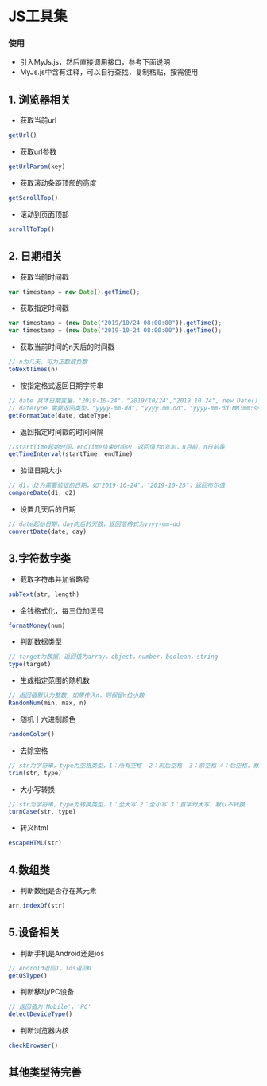 # JS工具集

### 使用

- 引入MyJs.js，然后直接调用接口，参考下面说明
- MyJs.js中含有注释，可以自行查找，复制粘贴，按需使用

## 1. 浏览器相关

- 获取当前url

```js
getUrl()
```

- 获取url参数

```js
getUrlParam(key)
```

- 获取滚动条距顶部的高度

```js
getScrollTop()
```

- 滚动到页面顶部
```js
scrollToTop()
```

## 2. 日期相关

- 获取当前时间戳

```js
var timestamp = new Date().getTime();
```

- 获取指定时间戳

```js
var timestamp = (new Date("2019/10/24 08:00:00")).getTime();
var timestamp = (new Date("2019-10-24 08:00:00")).getTime();
```

- 获取当前时间的n天后的时间戳
```js
// n为几天，可为正数或负数
toNextTimes(n)
```

- 按指定格式返回日期字符串

```js
// date 具体日期变量，"2019-10-24"，"2019/10/24","2019.10.24", new Date()
// dateType 需要返回类型，"yyyy-mm-dd"，"yyyy.mm.dd"，"yyyy-mm-dd MM:mm:ss"，"mm-dd MM:mm"，"yyyy年mm月dd日 MM:mm:ss"，"weekday"，不填时默认为yyyymmdd
getFormatDate(date, dateType)
```

- 返回指定时间戳的时间间隔
```js
//startTime起始时间，endTime结束时间内，返回值为n年前，n月前，n日前等
getTimeInterval(startTime, endTime) 
```

- 验证日期大小
```js
// d1，d2为需要验证的日期，如"2019-10-24"，"2019-10-25"，返回布尔值
compareDate(d1, d2)
```

- 设置几天后的日期
```js
// date起始日期，day向后的天数，返回值格式为yyyy-mm-dd
convertDate(date, day)
```

## 3.字符数字类

- 截取字符串并加省略号
```js
subText(str, length)
```

- 金钱格式化，每三位加逗号
```js
formatMoney(num)
```

- 判断数据类型
```js
// target为数据，返回值为array，object，number，boolean，string
type(target)
```

- 生成指定范围的随机数
```js
// 返回值默认为整数，如果传入n，则保留n位小数
RandomNum(min, max, n)
```

- 随机十六进制颜色
```js
randomColor()
```

- 去除空格
```js
// str为字符串，type为空格类型，1：所有空格  2：前后空格  3：前空格 4：后空格，默认为1
trim(str, type)
```

- 大小写转换
```js
// str为字符串，type为转换类型，1：全大写 2：全小写 3：首字母大写，默认不转换
turnCase(str, type)
```

- 转义html
```js
escapeHTML(str)
```

## 4.数组类

- 判断数组是否存在某元素
```js
arr.indexOf(str)
```

## 5.设备相关

- 判断手机是Android还是ios
```js
// Android返回1，ios返回0
getOSType()
```

- 判断移动/PC设备
```js
// 返回值为'Mobile'，'PC'
detectDeviceType()
```

- 判断浏览器内核

```js
checkBrowser()
```

## 其他类型待完善